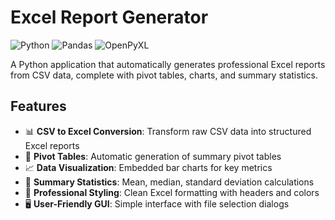 # Excel Report Generator

![Python](https://img.shields.io/badge/python-3.7+-blue.svg)
![Pandas](https://img.shields.io/badge/pandas-1.0+-brightgreen.svg)
![OpenPyXL](https://img.shields.io/badge/openpyxl-3.0+-orange.svg)

A Python application that automatically generates professional Excel reports from CSV data, complete with pivot tables, charts, and summary statistics.

## Features

- 📊 **CSV to Excel Conversion**: Transform raw CSV data into structured Excel reports
- 🔢 **Pivot Tables**: Automatic generation of summary pivot tables
- 📈 **Data Visualization**: Embedded bar charts for key metrics
- 📝 **Summary Statistics**: Mean, median, standard deviation calculations
- 🎨 **Professional Styling**: Clean Excel formatting with headers and colors
- 🖥️ **User-Friendly GUI**: Simple interface with file selection dialogs

